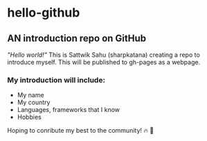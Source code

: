 # hello-github
## AN introduction repo on GitHub

*"Hello world!"*
This is Sattwik Sahu (sharpkatana) creating a repo to introduce myself. This will be published to gh-pages as a webpage.

### My introduction will include:
* My name
* My country
* Languages, frameworks that I know
* Hobbies

Hoping to conribute my best to the community! :fire: :partying_face:
